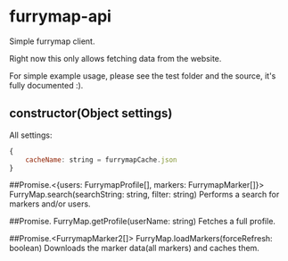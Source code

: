 # furrymap-api
Simple furrymap client.

Right now this only allows fetching data from the website.

For simple example usage, please see the test folder and the source, it's fully documented :).

## constructor(Object settings)
All settings:
```javascript
{
	cacheName: string = furrymapCache.json
}
```

##Promise.<{users: FurrymapProfile[], markers: FurrymapMarker[]}> FurryMap.search(searchString: string, filter: string)
Performs a search for markers and/or users.

##Promise.<FurrymapFullProfile> FurryMap.getProfile(userName: string)
Fetches a full profile.

##Promise.<FurrymapMarker2[]> FurryMap.loadMarkers(forceRefresh: boolean)
Downloads the marker data(all markers) and caches them.
